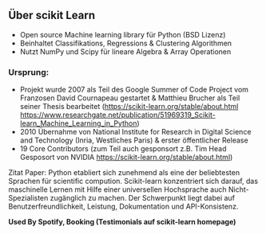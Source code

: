 ## Über scikit Learn

- Open source Machine learning library für Python (BSD Lizenz)
- Beinhaltet Classifikations, Regressions & Clustering Algorithmen
- Nutzt NumPy und Scipy für lineare Algebra & Array Operationen

### Ursprung:
- Projekt wurde 2007 als Teil des Google Summer of Code Project vom Franzosen David Cournapeau gestartet & Matthieu Brucher als Teil seiner Thesis bearbeitet (https://scikit-learn.org/stable/about.html https://www.researchgate.net/publication/51969319_Scikit-learn_Machine_Learning_in_Python)
- 2010 Übernahme von National Institute for Research in Digital Science and Technology (Inria, Westliches Paris) & erster öffentlicher Release 
- 19 Core Contributors (zum Teil auch gesponsort z.B. Tim Head Gesposort von NVIDIA https://scikit-learn.org/stable/about.html)

Zitat Paper: 
Python etabliert sich zunehmend als eine der beliebtesten Sprachen für scientific compution.
Scikit-learn konzentriert sich darauf, das maschinelle Lernen mit Hilfe einer universellen Hochsprache auch Nicht-Spezialisten zugänglich zu machen. Der Schwerpunkt liegt dabei auf Benutzerfreundlichkeit, Leistung, Dokumentation und API-Konsistenz.

**Used By Spotify, Booking (Testimonials auf scikit-learn homepage)**